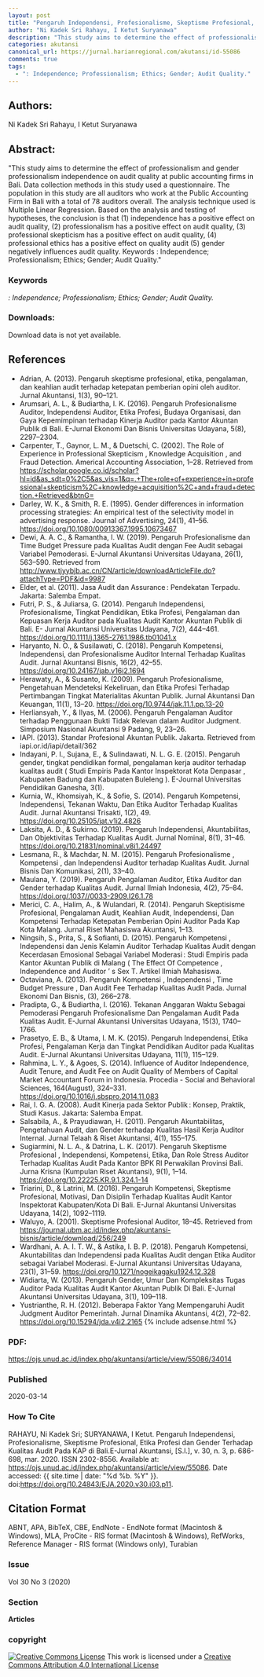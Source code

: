 ```yaml
---
layout: post
title: "Pengaruh Independensi, Profesionalisme, Skeptisme Profesional, Etika Profesi dan Gender Terhadap Kualitas Audit Pada KAP di Bali"
author: "Ni Kadek Sri Rahayu, I Ketut Suryanawa"
description: "This study aims to determine the effect of professionalism and gender professionalism independence on audit quality at public accounting firms in Bali Data collection m"
categories: akutansi
canonical_url: https://jurnal.harianregional.com/akutansi/id-55086
comments: true
tags:
  - ": Independence; Professionalism; Ethics; Gender; Audit Quality."
---
```


## Authors:
Ni Kadek Sri Rahayu, I Ketut Suryanawa

## Abstract:
"This study aims to determine the effect of professionalism and gender professionalism independence on audit quality at public accounting firms in Bali. Data collection methods in this study used a questionnaire. The population in this study are all auditors who work at the Public Accounting Firm in Bali with a total of 78 auditors overall. The analysis technique used is Multiple Linear Regression. Based on the analysis and testing of hypotheses, the conclusion is that (1) independence has a positive effect on audit quality, (2) professionalism has a positive effect on audit quality, (3) professional skepticism has a positive effect on audit quality, (4) professional ethics has a positive effect on quality audit (5) gender negatively influences audit quality. Keywords : Independence; Professionalism; Ethics; Gender; Audit Quality."

### Keywords
*: Independence; Professionalism; Ethics; Gender; Audit Quality.*

### Downloads:
Download data is not yet available.

## References
- Adrian, A. (2013). Pengaruh skeptisme profesional, etika, pengalaman, dan keahlian audit terhadap ketepatan pemberian opini oleh auditor. Jurnal Akuntansi, 1(3), 90–121.
- Arumsari, A. L., & Budiartha, I. K. (2016). Pengaruh Profesionalisme Auditor, Independensi Auditor, Etika Profesi, Budaya Organisasi, dan Gaya Kepemimpinan terhadap Kinerja Auditor pada Kantor Akuntan Publik di Bali. E-Jurnal Ekonomi Dan Bisnis Universitas Udayana, 5(8), 2297–2304.
- Carpenter, T., Gaynor, L. M., & Duetschi, C. (2002). The Role of Experience in Professional Skepticism , Knowledge Acquisition , and Fraud Detection. Americal Accounting Association, 1–28. Retrieved from https://scholar.google.co.id/scholar?hl=id&as_sdt=0%2C5&as_vis=1&q=.+The+role+of+experience+in+professional+skepticism%2C+knowledge+acquisition%2C+and+fraud+detection.+Retrieved&btnG=
- Darley, W. K., & Smith, R. E. (1995). Gender differences in information processing strategies: An empirical test of the selectivity model in advertising response. Journal of Advertising, 24(1), 41–56. https://doi.org/10.1080/00913367.1995.10673467
- Dewi, A. A. C., & Ramantha, I. W. (2019). Pengaruh Profesionalisme dan Time Budget Pressure pada Kualitas Audit dengan Fee Audit sebagai Variabel Pemoderasi. E-Jurnal Akuntansi Universitas Udayana, 26(1), 563–590. Retrieved from http://www.tjyybjb.ac.cn/CN/article/downloadArticleFile.do?attachType=PDF&id=9987
- Elder,  et al. (2011). Jasa Audit dan Assurance : Pendekatan Terpadu. Jakarta: Salemba Empat.
- Futri, P. S., & Juliarsa, G. (2014). Pengaruh Independensi, Profesionalisme, Tingkat Pendidikan, Etika Profesi, Pengalaman dan Kepuasan Kerja Auditor pada Kualitas Audit Kantor Akuntan Publik di Bali. E- Jurnal Akuntansi Universitas Udayana, 7(2), 444–461. https://doi.org/10.1111/j.1365-2761.1986.tb01041.x
- Haryanto, N. O., & Susilawati, C. (2018). Pengaruh Kompetensi, Independensi, dan Profesionalisme Auditor Internal Terhadap Kualitas Audit. Jurnal Akuntansi Bisnis, 16(2), 42–55. https://doi.org/10.24167/jab.v16i2.1694
- Herawaty, A., & Susanto, K. (2009). Pengaruh Profesionalisme, Pengetahuan Mendeteksi Kekeliruan, dan Etika Profesi Terhadap Pertimbangan Tingkat Materialitas Akuntan Publik. Jurnal Akuntansi Dan Keuangan, 11(1), 13–20. https://doi.org/10.9744/jak.11.1.pp.13-20
- Herliansyah, Y., & Ilyas, M. (2006). Pengaruh Pengalaman Auditor terhadap Penggunaan Bukti Tidak Relevan dalam Auditor Judgment. Simposium Nasional Akuntansi 9 Padang, 9, 23–26.
- IAPI. (2013). Standar Profesional Akuntan Publik. Jakarta. Retrieved from iapi.or.id/iapi/detail/362
- Indayani, P. I., Sujana, E., & Sulindawati, N. L. G. E. (2015). Pengaruh gender, tingkat pendidikan formal, pengalaman kerja auditor terhadap kualitas audit ( Studi Empiris Pada Kantor Inspektorat Kota Denpasar , Kabupaten Badung dan Kabupaten Buleleng ). E-Journal Universitas Pendidikan Ganesha, 3(1).
- Kurnia, W., Khomsiyah, K., & Sofie, S. (2014). Pengaruh Kompetensi, Independensi, Tekanan Waktu, Dan Etika Auditor Terhadap Kualitas Audit. Jurnal Akuntansi Trisakti, 1(2), 49. https://doi.org/10.25105/jat.v1i2.4826
- Laksita, A. D., & Sukirno. (2019). Pengaruh Independensi, Akuntabilitas, Dan Objektivitas Terhadap Kualitas Audit. Jurnal Nominal, 8(1), 31–46. https://doi.org/10.21831/nominal.v8i1.24497
- Lesmana, R., & Machdar, N. M. (2015). Pengaruh Profesionalisme , Kompetensi , dan Independensi Auditor terhadap Kualitas Audit. Jurnal Bisnis Dan Komunikasi, 2(1), 33–40.
- Maulana, Y. (2019). Pengaruh Pengalaman Auditor, Etika Auditor dan Gender terhadap Kualitas Audit. Jurnal Ilmiah Indonesia, 4(2), 75–84. https://doi.org/.1037//0033-2909.I26.1.78
- Merici, C. A., Halim, A., & Wulandari, R. (2014). Pengaruh Skeptisisme Profesional, Pengalaman Audit, Keahlian Audit, Independensi, Dan Kompetensi Terhadap Ketepatan Pemberian Opini Auditor Pada Kap Kota Malang. Jurnal Riset Mahasiswa Akuntansi, 1–13.
- Ningsih, S., Prita, S., & Sofianti, D. (2015). Pengaruh Kompetensi , Independensi dan Jenis Kelamin Auditor Terhadap Kualitas Audit dengan Kecerdasan Emosional Sebagai Variabel Moderasi : Studi Empiris pada Kantor Akuntan Publik di Malang ( The Effect Of Competence , Independence and Auditor ’ s Sex T. Artikel Ilmiah Mahasiswa.
- Octaviana, A. (2013). Pengaruh Kompetensi , Independensi , Time Budget Pressure , Dan Audit Fee Terhadap Kualitas Audit Pada. Jurnal Ekonomi Dan Bisnis, (3), 266–278.
- Pradipta, G., & Budiartha, I. (2016). Tekanan Anggaran Waktu Sebagai Pemoderasi Pengaruh Profesionalisme Dan Pengalaman Audit Pada Kualitas Audit. E-Jurnal Akuntansi Universitas Udayana, 15(3), 1740–1766.
- Prasetyo, E. B., & Utama, I. M. K. (2015). Pengaruh Independensi, Etika Profesi, Pengalaman Kerja dan Tingkat Pendidikan Auditor pada Kualitas Audit. E-Jurnal Akuntansi Universitas Udayana, 11(1), 115–129.
- Rahmina, L. Y., & Agoes, S. (2014). Influence of Auditor Independence, Audit Tenure, and Audit Fee on Audit Quality of Members of Capital Market Accountant Forum in Indonesia. Procedia - Social and Behavioral Sciences, 164(August), 324–331. https://doi.org/10.1016/j.sbspro.2014.11.083
- Rai, I. G. A. (2008). Audit Kinerja pada Sektor Publik : Konsep, Praktik, Studi Kasus. Jakarta: Salemba Empat.
- Salsabila, A., & Prayudiawan, H. (2011). Pengaruh Akuntabilitas, Pengetahuan Audit, dan Gender terhadap Kualitas Hasil Kerja Auditor Internal. Jurnal Telaah & Riset Akuntansi, 4(1), 155–175.
- Sugiarmini, N. L. A., & Datrina, L. K. (2017). Pengaruh Skeptisme Profesional , Independensi, Kompetensi, Etika, Dan Role Stress Auditor Terhadap Kualitas Audit Pada Kantor BPK RI Perwakilan Provinsi Bali. Jurna Krisna (Kumpulan Riset Akuntansi), 9(1), 1–14. https://doi.org/10.22225.KR.9.1.324.1-14
- Triarini, D., & Latrini, M. (2016). Pengaruh Kompetensi, Skeptisme Profesional, Motivasi, Dan Disiplin Terhadap Kualitas Audit Kantor Inspektorat Kabupaten/Kota Di Bali. E-Jurnal Akuntansi Universitas Udayana, 14(2), 1092–1119.
- Waluyo, A. (2001). Skeptisme Profesional Auditor, 18–45. Retrieved from https://journal.ubm.ac.id/index.php/akuntansi-bisnis/article/download/256/249
- Wardhani, A. A. I. T. W., & Astika, I. B. P. (2018). Pengaruh Kompetensi, Akuntabilitas dan Independensi pada Kualitas Audit dengan Etika Auditor sebagai Variabel Moderasi. E-Jurnal Akuntansi Universitas Udayana, 23(1), 31–59. https://doi.org/10.1271/nogeikagaku1924.12.328
- Widiarta, W. (2013). Pengaruh Gender, Umur Dan Kompleksitas Tugas Auditor Pada Kualitas Audit Kantor Akuntan Publik Di Bali. E-Jurnal Akuntansi Universitas Udayana, 3(1), 109–118.
- Yustrianthe, R. H. (2012). Beberapa Faktor Yang Mempengaruhi Audit Judgment Auditor Pemerintah. Jurnal Dinamika Akuntansi, 4(2), 72–82. https://doi.org/10.15294/jda.v4i2.2165
{% include adsense.html %}
### PDF:
https://ojs.unud.ac.id/index.php/akuntansi/article/view/55086/34014

### Published
2020-03-14

### How To Cite
RAHAYU, Ni Kadek Sri; SURYANAWA, I Ketut.  Pengaruh Independensi, Profesionalisme, Skeptisme Profesional, Etika Profesi dan Gender Terhadap Kualitas Audit Pada KAP di Bali.E-Jurnal Akuntansi, [S.l.], v. 30, n. 3, p. 686-698, mar. 2020. ISSN 2302-8556. Available at: <https://ojs.unud.ac.id/index.php/akuntansi/article/view/55086>. Date accessed: {{ site.time | date: "%d %b. %Y" }}. doi:https://doi.org/10.24843/EJA.2020.v30.i03.p11.

## Citation Format
ABNT, APA, BibTeX, CBE, EndNote - EndNote format (Macintosh & Windows), MLA, ProCite - RIS format (Macintosh & Windows), RefWorks, Reference Manager - RIS format (Windows only), Turabian

### Issue
Vol 30 No 3 (2020)

### Section 
**Articles**

### copyright 
<a href="http://creativecommons.org/licenses/by/4.0/" rel="license"><img src="https://i.creativecommons.org/l/by/4.0/88x31.png" alt="Creative Commons License" /></a>
This work is licensed under a <a href="http://creativecommons.org/licenses/by/4.0/" rel="nofollow">Creative Commons Attribution 4.0 International License</a>
